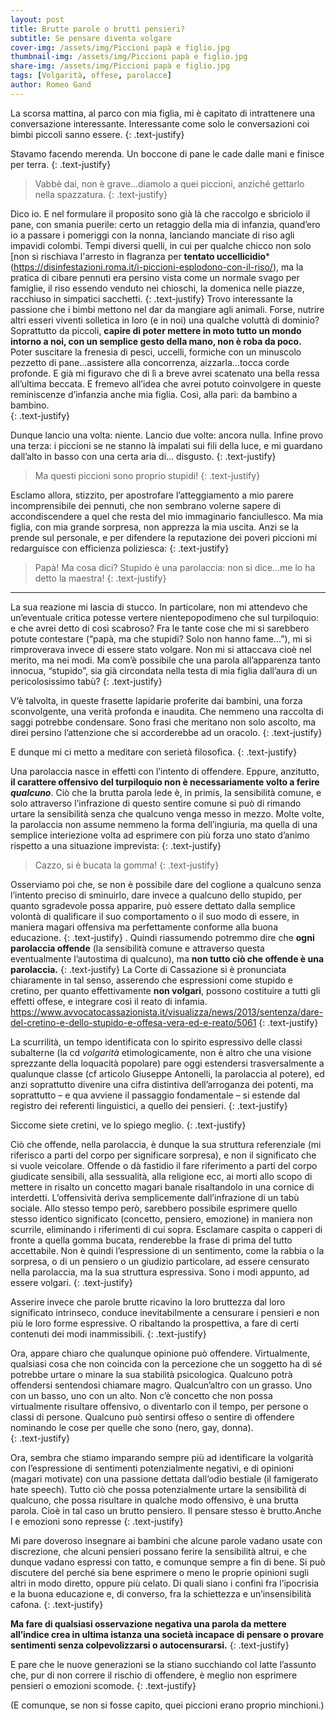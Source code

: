```yaml
---
layout: post
title: Brutte parole o brutti pensieri?
subtitle: Se pensare diventa volgare
cover-img: /assets/img/Piccioni papà e figlio.jpg 
thumbnail-img: /assets/img/Piccioni papà e figlio.jpg 	
share-img: /assets/img/Piccioni papà e figlio.jpg 
tags: [Volgarità, offese, parolacce]
author: Romeo Gand
---
```


La scorsa mattina, al parco con mia figlia, mi è capitato di intrattenere una conversazione interessante. Interessante come solo le conversazioni coi bimbi piccoli sanno essere.
{: .text-justify}

Stavamo facendo merenda. Un boccone di pane le cade dalle mani e finisce per terra. 
{: .text-justify}


>Vabbè dai, non è grave...diamolo a quei piccioni, anziché gettarlo nella spazzatura.
{: .text-justify}


Dico io. E nel formulare il proposito sono già là che raccolgo e sbriciolo il pane, con smania puerile: certo un retaggio della mia di infanzia, quand’ero io a passare i pomeriggi con la nonna, lanciando manciate di riso agli impavidi colombi. Tempi diversi quelli, in cui per qualche chicco non solo [non si rischiava l'arresto in flagranza per **tentato uccellicidio***(https://disinfestazioni.roma.it/i-piccioni-esplodono-con-il-riso/), ma la pratica di cibare pennuti era persino vista come un normale svago per famiglie, il riso essendo venduto nei chioschi, la domenica nelle piazze, racchiuso in simpatici sacchetti. 
{: .text-justify}
Trovo interessante la passione che i bimbi mettono nel dar da mangiare agli animali.
Forse, nutrire altri esseri viventi solletica in loro (e in noi) una qualche voluttà di dominio? Soprattutto da piccoli, **capire di poter mettere in moto tutto un mondo intorno a noi, con un semplice gesto della mano, non è roba da poco.** Poter suscitare la frenesia di pesci, uccelli, formiche con un minuscolo pezzetto di pane...assistere alla concorrenza, aizzarla...tocca corde profonde. E già mi figuravo che di lì a breve avrei scatenato una bella ressa all’ultima beccata. E fremevo all’idea che avrei potuto coinvolgere in queste reminiscenze d’infanzia anche mia figlia. Così, alla pari: da bambino a bambino.  
{: .text-justify}


Dunque lancio una volta: niente. Lancio due volte: ancora nulla. Infine provo una terza: i piccioni se ne stanno là impalati sui fili della luce, e mi guardano dall’alto in basso con una certa aria di... disgusto. 
{: .text-justify}


>Ma questi piccioni sono proprio stupidi!
{: .text-justify}

Esclamo allora, stizzito, per apostrofare l’atteggiamento a mio parere incomprensibile dei pennuti, che non sembrano volerne sapere di accondiscendere a quel che resta del mio immaginario fanciullesco. Ma mia figlia, con mia grande sorpresa, non apprezza la mia uscita. Anzi se la prende sul personale, e per difendere la reputazione dei poveri piccioni mi redarguisce con efficienza poliziesca:
{: .text-justify}

>Papà! Ma cosa dici? Stupido è una parolaccia: non si dice…me lo ha detto la maestra!
{: .text-justify}

***
La sua reazione mi lascia di stucco. In particolare, non mi attendevo che un’eventuale critica potesse vertere nientepopodimeno che sul turpiloquio: e che avrei detto di così scabroso? Fra le tante cose che mi si sarebbero potute contestare (“papà, ma che stupidi? Solo non hanno fame...”), mi si rimproverava invece di essere stato volgare. Non mi si attaccava cioè nel merito, ma nei modi. Ma com’è possibile che una parola all’apparenza tanto innocua, “stupido”, sia già circondata nella testa di mia figlia dall’aura di un pericolosissimo tabù?
{: .text-justify}

V’è talvolta, in queste frasette lapidarie proferite dai bambini, una forza sconvolgente, una verità profonda e inaudita. Che nemmeno una raccolta di saggi potrebbe condensare. Sono frasi che meritano non solo ascolto, ma direi persino l’attenzione che si accorderebbe ad un oracolo.
{: .text-justify}

E dunque mi ci metto a meditare con serietà filosofica.
{: .text-justify}

Una parolaccia nasce in effetti con l’intento di offendere. Eppure, anzitutto, **il carattere offensivo del turpiloquio non è necessariamente volto a ferire *qualcuno***. Ciò che la brutta parola lede è, in primis, la sensibilità comune, e solo attraverso l’infrazione di questo sentire comune si può di rimando urtare la sensibilità senza che qualcuno venga messo in mezzo. Molte volte, la parolaccia non assume nemmeno la forma dell’ingiuria, ma quella di una semplice interiezione volta ad esprimere con più forza uno stato d’animo rispetto a una situazione imprevista:
{: .text-justify}

>Cazzo, si è bucata la gomma!
{: .text-justify}

Osserviamo poi che, se non è possibile dare del coglione a qualcuno senza l’intento preciso di sminuirlo, dare invece a qualcuno dello stupido, per quanto sgradevole possa apparire, può essere dettato dalla semplice volontà di qualificare il suo comportamento o il suo modo di essere, in maniera magari offensiva ma perfettamente conforme alla buona educazione.
{: .text-justify}
. 
Quindi riassumendo potremmo dire che **ogni parolaccia offende** (la sensibilità comune e attraverso questa eventualmente l’autostima di qualcuno), ma **non tutto ciò che offende è una parolaccia.** 
{: .text-justify}
La Corte di Cassazione si è pronunciata chiaramente in tal senso, asserendo che espressioni come stupido e cretino, per quanto effettivamente **non volgari**, possono costituire a tutti gli effetti offese, e integrare così il reato di infamia. https://www.avvocatocassazionista.it/visualizza/news/2013/sentenza/dare-del-cretino-e-dello-stupido-e-offesa-vera-ed-e-reato/5061
{: .text-justify}

La scurrilità, un tempo identificata con lo spirito espressivo delle classi subalterne (la cd *volgarità* etimologicamente, non è altro che una visione sprezzante della loquacità popolare) pare oggi estendersi trasversalmente a qualunque classe (cf articolo Giuseppe Antonelli, la parolaccia al potere), ed anzi soprattutto divenire una cifra distintiva dell’arroganza dei potenti, ma soprattutto – e qua avviene il passaggio fondamentale – si estende dal registro dei referenti linguistici, a quello dei pensieri. 
{: .text-justify}

Siccome siete cretini, ve lo spiego meglio.
{: .text-justify}


Ciò che offende, nella parolaccia, è dunque la sua struttura referenziale (mi riferisco a parti del corpo per significare sorpresa), e non il significato che si vuole veicolare. Offende o dà fastidio il fare riferimento a parti del corpo giudicate sensibili, alla sessualità, alla religione ecc, ai morti allo scopo di mettere in risalto un concetto magari banale risaltandolo in una cornice di interdetti. L’offensività deriva semplicemente dall’infrazione di un tabù sociale. 
Allo stesso tempo però, sarebbero possibile esprimere quello stesso identico significato (concetto, pensiero, emozione) in maniera non scurrile, eliminando i riferimenti di cui sopra. Esclamare caspita o capperi di fronte a quella gomma bucata, renderebbe la frase di prima del tutto accettabile. Non è quindi l’espressione di un sentimento, come la rabbia o la sorpresa, o di un pensiero o un giudizio particolare, ad essere censurato nella parolaccia, ma la sua struttura espressiva. Sono i modi appunto, ad essere volgari. 
{: .text-justify}
 
Asserire invece che parole brutte ricavino la loro bruttezza dal loro significato intrinseco, conduce inevitabilmente a censurare i pensieri e non più le loro forme espressive. O ribaltando la prospettiva, a fare di certi contenuti dei modi inammissibili.
{: .text-justify}

Ora, appare chiaro che qualunque opinione può offendere. Virtualmente, qualsiasi cosa che non coincida con la percezione che un soggetto ha di sé potrebbe urtare o minare la sua stabilità psicologica. Qualcuno potrà offendersi sentendosi chiamare magro. Qualcun’altro con un grasso. Uno con un basso, uno con un alto. Non c’è concetto che non possa virtualmente risultare offensivo, o diventarlo con il tempo, per persone o classi di persone. Qualcuno può sentirsi offeso o sentire di offendere nominando le cose per quelle che sono (nero, gay, donna).  
{: .text-justify}

Ora, sembra che stiamo imparando sempre più ad identificare la volgarità con l’espressione di sentimenti potenzialmente negativi, e di opinioni (magari motivate) con una passione dettata dall’odio bestiale (il famigerato hate speech). Tutto ciò che possa potenzialmente urtare la sensibilità di qualcuno, che possa risultare in qualche modo offensivo, è una brutta parola. Cioè in tal caso un brutto pensiero. Il pensare stesso è brutto.Anche l e emozioni sono represse
{: .text-justify}

Mi pare doveroso insegnare ai bambini che alcune parole vadano usate con discrezione, che alcuni pensieri possano ferire la sensibilità altrui, e che dunque vadano espressi con tatto, e comunque sempre a fin di bene. Si può discutere del perché sia bene esprimere o meno le proprie opinioni sugli altri in modo diretto, oppure più celato. Di quali siano i confini fra l’ipocrisia e la buona educazione e, di converso, fra la schiettezza e un’insensibilità cafona. 
{: .text-justify}

**Ma fare di qualsiasi osservazione negativa una parola da mettere all’indice crea in ultima istanza una società incapace di pensare o provare sentimenti senza colpevolizzarsi o autocensurarsi.**
{: .text-justify}


E pare che le nuove generazioni se la stiano succhiando col latte l’assunto che, pur di non correre il rischio di offendere, è meglio non esprimere pensieri o emozioni scomode.
{: .text-justify}

(E comunque, se non si fosse capito, quei piccioni erano proprio minchioni.)
